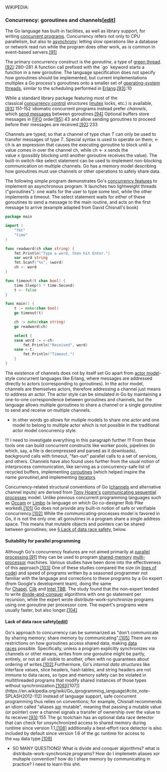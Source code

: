 WIKIPEDIA:


### Concurrency: goroutines and channels[[edit](https://en.wikipedia.org/w/index.php?title=Go_(programming_language)&action=edit&section=12 "Edit section: Concurrency: goroutines and channels")]

The Go language has built-in facilities, as well as library support, for writing [concurrent programs](https://en.wikipedia.org/wiki/Concurrent_programming "Concurrent programming"). Concurrency refers not only to CPU parallelism, but also to [asynchrony](https://en.wikipedia.org/wiki/Asynchronous_I/O "Asynchronous I/O"): letting slow operations like a database or network read run while the program does other work, as is common in event-based servers.[[91]](https://en.wikipedia.org/wiki/Go_(programming_language)#cite_note-concurrency-is-not-96)

The primary concurrency construct is the _goroutine_, a type of [green thread](https://en.wikipedia.org/wiki/Green_thread "Green thread").[[92]](https://en.wikipedia.org/wiki/Go_(programming_language)#cite_note-:0-97): 280–281  A function call prefixed with the `go` keyword starts a function in a new goroutine. The language specification does not specify how goroutines should be implemented, but current implementations multiplex a Go process's goroutines onto a smaller set of [operating-system threads](https://en.wikipedia.org/wiki/Thread_(computer_science) "Thread (computer science)"), similar to the scheduling performed in [Erlang](https://en.wikipedia.org/wiki/Erlang_(programming_language) "Erlang (programming language)").[[93]](https://en.wikipedia.org/wiki/Go_(programming_language)#cite_note-phrasebook-98): 10 

While a standard library package featuring most of the classical [concurrency control](https://en.wikipedia.org/wiki/Concurrency_control "Concurrency control") structures ([mutex](https://en.wikipedia.org/wiki/Mutex "Mutex") locks, etc.) is available,[[93]](https://en.wikipedia.org/wiki/Go_(programming_language)#cite_note-phrasebook-98): 151–152  idiomatic concurrent programs instead prefer _channels_, which [send messages](https://en.wikipedia.org/wiki/Message_passing "Message passing") between goroutines.[[94]](https://en.wikipedia.org/wiki/Go_(programming_language)#cite_note-99) Optional buffers store messages in [FIFO](https://en.wikipedia.org/wiki/FIFO_(computing_and_electronics) "FIFO (computing and electronics)") order[[95]](https://en.wikipedia.org/wiki/Go_(programming_language)#cite_note-summerfield-100): 43  and allow sending goroutines to proceed before their messages are received.[[92]](https://en.wikipedia.org/wiki/Go_(programming_language)#cite_note-:0-97): 233 

Channels are typed, so that a channel of type chan _T_ can only be used to transfer messages of type _T_. Special syntax is used to operate on them; <-ch is an expression that causes the executing goroutine to block until a value comes in over the channel ch, while ch <- x sends the value x (possibly blocking until another goroutine receives the value). The built-in switch-like select statement can be used to implement non-blocking communication on multiple channels. Go has a memory model describing how goroutines must use channels or other operations to safely share data.

The following simple program demonstrates Go's [concurrency features](https://en.wikipedia.org/wiki/Go_(programming_language)#Concurrency) to implement an asynchronous program. It launches two lightweight threads ("goroutines"): one waits for the user to type some text, while the other implements a timeout. The select statement waits for either of these goroutines to send a message to the main routine, and acts on the first message to arrive (example adapted from David Chisnall's book)

```go
package main

import (
    "fmt"
    "time"
)

func readword(ch chan string) {
    fmt.Println("Type a word, then hit Enter.")
    var word string
    fmt.Scanf("%s", &word)
    ch <- word
}

func timeout(t chan bool) {
    time.Sleep(5 * time.Second)
    t <- false
}

func main() {
    t := make(chan bool)
    go timeout(t)

    ch := make(chan string)
    go readword(ch)

    select {
    case word := <-ch:
        fmt.Println("Received", word)
    case <-t:
        fmt.Println("Timeout.")
    }
}
```


The existence of channels does not by itself set Go apart from [actor model](https://en.wikipedia.org/wiki/Actor_model "Actor model")-style concurrent languages like Erlang, where messages are addressed directly to actors (corresponding to goroutines). In the actor model, channels are themselves actors, therefore addressing a channel just means to address an actor. The actor style can be simulated in Go by maintaining a one-to-one correspondence between goroutines and channels, but the language allows multiple goroutines to share a channel or a single goroutine to send and receive on multiple channels.
- In other words go allows for mutiple models to share one actor and one model to belong to multiple actor which is not possible in the traditional actor model concurrency style.


!!! I need to investigate everything in this paragraph further !!!
From these tools one can build concurrent constructs like worker pools, pipelines (in which, say, a file is decompressed and parsed as it downloads), background calls with timeout, "fan-out" parallel calls to a set of services, and others. Channels have also found uses further from the usual notion of interprocess communication, like serving as a concurrency-safe list of recycled buffers, implementing [coroutines](https://en.wikipedia.org/wiki/Coroutine "Coroutine") (which helped inspire the name _goroutine_),and implementing [iterators](https://en.wikipedia.org/wiki/Iterator "Iterator")


Concurrency-related structural conventions of Go ([channels](https://en.wikipedia.org/wiki/Channel_(programming) "Channel (programming)") and alternative channel inputs) are derived from [Tony Hoare's](https://en.wikipedia.org/wiki/C._A._R._Hoare "C. A. R. Hoare") [communicating sequential processes](https://en.wikipedia.org/wiki/Communicating_sequential_processes "Communicating sequential processes") model. Unlike previous concurrent programming languages such as [Occam](https://en.wikipedia.org/wiki/Occam_(programming_language) "Occam (programming language)") or [Limbo](https://en.wikipedia.org/wiki/Limbo_(programming_language) "Limbo (programming language)") (a language on which Go co-designer Rob Pike worked),[[101]](https://en.wikipedia.org/wiki/Go_(programming_language)#cite_note-106) Go does not provide any built-in notion of safe or verifiable concurrency.[[102]](https://en.wikipedia.org/wiki/Go_(programming_language)#cite_note-memmodel-107) While the communicating-processes model is favored in Go, it is not the only one: all goroutines in a program share a single address space. This means that mutable objects and pointers can be shared between goroutines; see [§ Lack of data race safety](https://en.wikipedia.org/wiki/Go_(programming_language)#Lack_of_data_race_safety), below.

#### Suitability for parallel programming

Although Go's concurrency features are not aimed primarily at [parallel processing](https://en.wikipedia.org/wiki/Parallel_computing "Parallel computing"),[[91]](https://en.wikipedia.org/wiki/Go_(programming_language)#cite_note-concurrency-is-not-96) they can be used to program [shared-memory](https://en.wikipedia.org/wiki/Shared_memory_architecture "Shared memory architecture") [multi-processor](https://en.wikipedia.org/wiki/Multiprocessing "Multiprocessing") machines. Various studies have been done into the effectiveness of this approach.[[103]](https://en.wikipedia.org/wiki/Go_(programming_language)#cite_note-108) One of these studies compared the size (in [lines of code](https://en.wikipedia.org/wiki/Lines_of_code "Lines of code")) and speed of programs written by a seasoned programmer not familiar with the language and corrections to these programs by a Go expert (from Google's development team), doing the same for [Chapel](https://en.wikipedia.org/wiki/Chapel_(programming_language) "Chapel (programming language)"), [Cilk](https://en.wikipedia.org/wiki/Cilk "Cilk") and [Intel TBB](https://en.wikipedia.org/wiki/Intel_Threading_Building_Blocks "Intel Threading Building Blocks"). The study found that the non-expert tended to write [divide-and-conquer](https://en.wikipedia.org/wiki/Fork%E2%80%93join_model "Fork–join model") algorithms with one go statement per recursion, while the expert wrote distribute-work-synchronize programs using one goroutine per processor core. The expert's programs were usually faster, but also longer.[[104]](https://en.wikipedia.org/wiki/Go_(programming_language)#cite_note-109)

#### Lack of data race safety[[edit](https://en.wikipedia.org/w/index.php?title=Go_(programming_language)&action=edit&section=14 "Edit section: Lack of data race safety")]

Go's approach to concurrency can be summarized as "don't communicate by sharing memory; share memory by communicating".[[105]](https://en.wikipedia.org/wiki/Go_(programming_language)#cite_note-110) There are no restrictions on how goroutines access shared data, making [data races](https://en.wikipedia.org/wiki/Data_race "Data race") possible. Specifically, unless a program explicitly synchronizes via channels or other means, writes from one goroutine might be partly, entirely, or not at all visible to another, often with no guarantees about ordering of writes.[[102]](https://en.wikipedia.org/wiki/Go_(programming_language)#cite_note-memmodel-107) Furthermore, Go's _internal data structures_ like interface values, slice headers, hash tables, and string headers are not immune to data races, so type and memory safety can be violated in multithreaded programs that modify shared instances of those types without synchronization.[[106]](https://en.wikipedia.org/wiki/Go_(programming_language)#cite_note-111)[[107]](https://en.wikipedia.org/wiki/Go_(programming_language)#cite_note-SPLASH2012-112) Instead of language support, safe concurrent programming thus relies on conventions; for example, Chisnall recommends an idiom called "aliases [xor](https://en.wikipedia.org/wiki/Exclusive_or "Exclusive or") mutable", meaning that passing a mutable value (or pointer) over a channel signals a transfer of ownership over the value to its receiver.[[93]](https://en.wikipedia.org/wiki/Go_(programming_language)#cite_note-phrasebook-98): 155  The gc toolchain has an optional data race detector that can check for unsynchronized access to shared memory during runtime since version 1.1,[[108]](https://en.wikipedia.org/wiki/Go_(programming_language)#cite_note-113) additionally a best-effort race detector is also included by default since version 1.6 of the gc runtime for access to the `map` data type.[[109]](https://en.wikipedia.org/wiki/Go_(programming_language)#cite_note-114)

- SO MANY QUESTIONS! What is divide and conquer algorithms? what is distribute-work-synchronize programs? How do I implemetn aliases xor multaple convention? how do I share memory by communicating in practice? I need to learn this shit.

